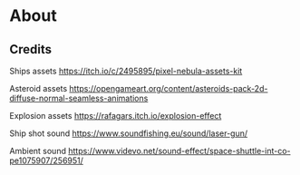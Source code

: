 # About

## Credits

Ships assets
<https://itch.io/c/2495895/pixel-nebula-assets-kit>

Asteroid assets
<https://opengameart.org/content/asteroids-pack-2d-diffuse-normal-seamless-animations>

Explosion assets
<https://rafagars.itch.io/explosion-effect>

Ship shot sound
<https://www.soundfishing.eu/sound/laser-gun/>

Ambient sound
<https://www.videvo.net/sound-effect/space-shuttle-int-co-pe1075907/256951/>
